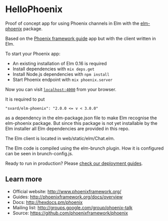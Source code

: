 # HelloPhoenix

Proof of concept app for using Phoenix channels in Elm with the [elm-phoenix](https://github.com/svard/elm-phoenix) package.

Based on the [Phoenix framework guide](http://www.phoenixframework.org) app but with the client written in Elm.

To start your Phoenix app:

  * An existing installation of Elm 0.16 is required
  * Install dependencies with `mix deps.get`
  * Install Node.js dependencies with `npm install`
  * Start Phoenix endpoint with `mix phoenix.server`

Now you can visit [`localhost:4000`](http://localhost:4000) from your browser.

It is required to put

```
"svard/elm-phoenix": "2.0.0 <= v < 3.0.0"
```

as a dependency in the elm-package.json file to make Elm recognise the elm-phoenix package. But since this package is not yet installable by the Elm installer all Elm dependencies are provided in this repo.

The Elm client is located in web/static/elm/Chat.elm.

The Elm code is compiled using the elm-brunch plugin. How it is configured can be seen in brunch-config.js.

Ready to run in production? Please [check our deployment guides](http://www.phoenixframework.org/docs/deployment).

## Learn more

  * Official website: http://www.phoenixframework.org/
  * Guides: http://phoenixframework.org/docs/overview
  * Docs: http://hexdocs.pm/phoenix
  * Mailing list: http://groups.google.com/group/phoenix-talk
  * Source: https://github.com/phoenixframework/phoenix
